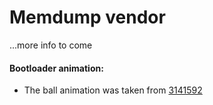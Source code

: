 # Memdump vendor

...more info to come



#### Bootloader animation:

- The ball animation was taken from [3141592](http://3141592.tumblr.com/post/79556884280)

